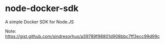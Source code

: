 # node-docker-sdk
A simple Docker SDK for Node.JS

Note: https://gist.github.com/sindresorhus/a39789f98801d908bbc7ff3ecc99d99c